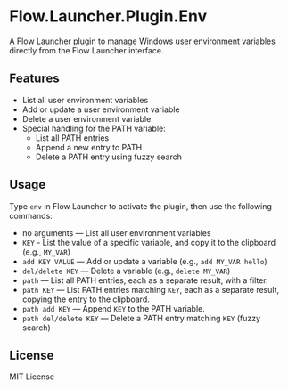 # Flow.Launcher.Plugin.Env

A Flow Launcher plugin to manage Windows user environment variables directly from the Flow Launcher interface.

## Features
- List all user environment variables
- Add or update a user environment variable
- Delete a user environment variable
- Special handling for the PATH variable:
  - List all PATH entries
  - Append a new entry to PATH
  - Delete a PATH entry using fuzzy search

## Usage
Type `env` in Flow Launcher to activate the plugin, then use the following commands:

- no arguments — List all user environment variables
- `KEY` - List the value of a specific variable, and copy it to the clipboard (e.g., `MY_VAR`)
- `add KEY VALUE` — Add or update a variable (e.g., `add MY_VAR hello`)
- `del/delete KEY` — Delete a variable (e.g., `delete MY_VAR`)
- `path` — List all PATH entries, each as a separate result, with a filter.
- `path KEY` — List PATH entries matching `KEY`, each as a separate result, copying the entry to the clipboard.
- `path add KEY` — Append `KEY` to the PATH variable.
- `path del/delete KEY` — Delete a PATH entry matching `KEY` (fuzzy search)

## License
MIT License
